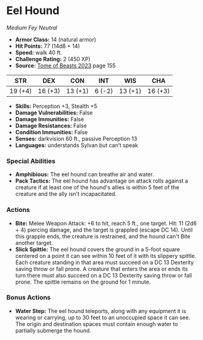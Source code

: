 # Eel Hound

*Medium* *Fey* *Neutral*

- **Armor Class:** 14 (natural armor)
- **Hit Points:** 77 (14d8 + 14)
- **Speed:** walk 40 ft.
- **Challenge Rating:** 2 (450 XP)
- **Source:** [Tome of Beasts 2023](https://koboldpress.com/kpstore/product/tome-of-beasts-1-2023-edition/) page 155

| STR | DEX | CON | INT | WIS | CHA |
| --- | --- | --- | --- | --- | --- |
| 19 (+4) | 16 (+3) | 13 (+1) | 6 (-2) | 13 (+1) | 16 (+3) |

- **Skills:** Perception +3, Stealth +5
- **Damage Vulnerabilities:** False
- **Damage Immunities:** False
- **Damage Resistances:** False
- **Condition Immunities:** False
- **Senses:** darkvision 60 ft., passive Perception 13
- **Languages:** understands Sylvan but can’t speak

### Special Abilities

- **Amphibious:** The eel hound can breathe air and water.
- **Pack Tactics:** The eel hound has advantage on attack rolls against a creature if at least one of the hound's allies is within 5 feet of the creature and the ally isn't incapacitated.

### Actions

- **Bite:** Melee Weapon Attack: +6 to hit, reach 5 ft., one target. Hit: 11 (2d6 + 4) piercing damage, and the target is grappled (escape DC 14). Until this grapple ends, the creature is restrained, and the hound can't Bite another target.
- **Slick Spittle:** The eel hound covers the ground in a 5-foot square centered on a point it can see within 10 feet of it with its slippery spittle. Each creature standing in that area must succeed on a DC 13 Dexterity saving throw or fall prone. A creature that enters the area or ends its turn there must also succeed on a DC 13 Dexterity saving throw or fall prone. The spittle remains on the ground for 1 minute.

### Bonus Actions

- **Water Step:** The eel hound teleports, along with any equipment it is wearing or carrying, up to 30 feet to an unoccupied space it can see. The origin and destination spaces must contain enough water to partially submerge the hound.
